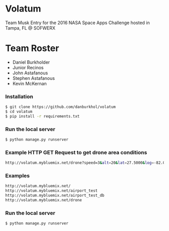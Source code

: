 # Volatum
Team Musk Entry for the 2016 NASA Space Apps Challenge hosted in Tampa, FL @ SOFWERX

# Team Roster
- Daniel Burkholder
- Junior Recinos
- John Astafanous
- Stephen Astafanous
- Kevin McKernan

### Installation ###
```sh
$ git clone https://github.com/danburkhol/volatum
$ cd volatum
$ pip install -r requirements.txt
```

### Run the local server ###
```sh
$ python manage.py runserver
```


### Example HTTP GET Request to get drone area conditions ###
```sh
http://volatum.mybluemix.net/drone?speed=3&alt=20&lat=27.5000&log=-82.00&drone_id=1337bluemixertest
```

### Examples ###
```sh
http://volatum.mybluemix.net/
http://volatum.mybluemix.net/airport_test
http://volatum.mybluemix.net/airport_test_db
http://volatum.mybluemix.net/drone

```

### Run the local server ###
```sh
$ python manage.py runserver
```